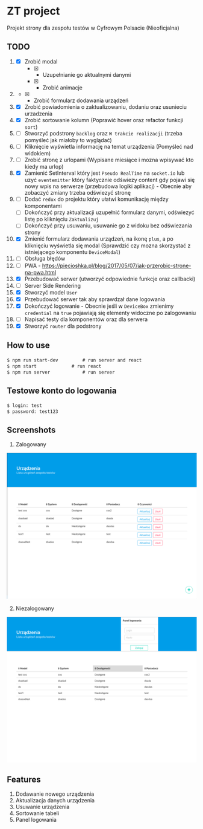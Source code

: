# ZT project

Projekt strony dla zespołu testów w Cyfrowym Polsacie (Nieoficjalna)

## TODO

1. - [x] Zrobić modal
		- [x] - Uzupełnianie go aktualnymi danymi 
		- [x] - Zrobić animacje
2. - [x] - Zrobić formularz dodawania urządzeń
3. - [x] Zrobić powiadomienia o zaktualizowaniu, dodaniu oraz usunieciu urzadzenia 
4. - [x] Zrobić sortowanie kolumn (Poprawić hover oraz refactor funkcji `sort`)
5. - [ ] Stworzyć podstrony `backlog` oraz `W trakcie realizacji` (trzeba pomyśleć jak miałoby to wyglądać)
6. - [ ] Kliknięcie wyświetla informację na temat urządzenia (Pomyśleć nad widokiem)
7. - [ ] Zrobić stronę z urlopami (Wypisane miesiące i mozna wpisywać kto kiedy ma urlop) 
8. - [x] Zamienić SetInterval który jest `Pseudo RealTime` na `socket.io` lub uzyć `eventemitter` który faktycznie odświezy content gdy pojawi się nowy wpis na serwerze (przebudowa logiki aplikacj) - Obecnie aby zobaczyć zmiany trzeba odświezyć stronę
9. - [ ] Dodać `redux` do projektu który ułatwi komunikację między komponentami 
	- [ ] Dokończyć przy aktualizacji uzupełnić formularz danymi, odświezyć listę po kliknięciu `Zaktualizuj`
	- [ ] Dokończyć przy usuwaniu, usuwanie go z widoku bez odświezania strony
10. - [x] Zmienić formularz dodawania urządzeń, na ikonę `plus`, a po kliknięciu wyświetla się modal (Sprawdzić czy mozna skorzystać z istniejącego komponentu `DeviceModal`)
11. - [ ] Obsługa błędów
12. - [ ] PWA - https://piecioshka.pl/blog/2017/05/07/jak-przerobic-strone-na-pwa.html
13. - [x] Przebudować serwer (utworzyć odpowiednie funkcje oraz callbacki)
14. - [ ] Server Side Rendering
15. - [x] Stworzyć model `User`
16. - [x] Przebudować serwer tak aby sprawdzał dane logowania
17. - [x] Dokończyć logowanie - Obecnie jeśli w `DeviceBox` zmienimy `credential` na `true` pojawiają się elementy widoczne po zalogowaniu
18. - [ ] Napisać testy dla komponentów oraz dla serwera
19. - [x] Stworzyć `router` dla podstrony

## How to use

```
$ npm run start-dev			# run server and react
$ npm start				# run react
$ npm run server			# run server
```

## Testowe konto do logowania
```
$ login: test
$ password: test123
```
## Screenshots

1. Zalogowany

![](./images/loggedIn.png)

2. Niezalogowany

![](./images/loggedOut.png)

## Features

1. Dodawanie nowego urządzenia
2. Aktualizacja danych urządzenia
3. Usuwanie urządzenia
4. Sortowanie tabeli
5. Panel logowania